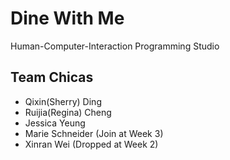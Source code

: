 # Dine With Me
Human-Computer-Interaction Programming Studio

## Team Chicas
* Qixin(Sherry) Ding
* Ruijia(Regina) Cheng
* Jessica Yeung
* Marie Schneider (Join at Week 3)
* Xinran Wei (Dropped at Week 2)
